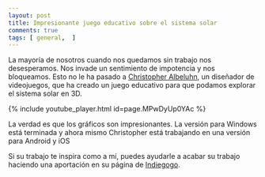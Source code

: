 ```yaml
---
layout: post
title: Impresionante juego educativo sobre el sistema solar
comments: true
tags: [ general,  ]
---
```


La mayoría de nosotros cuando nos quedamos sin trabajo nos desesperamos. Nos invade un sentimiento de impotencia y nos bloqueamos. Esto no le ha pasado a [Christopher Albeluhn](http://www.chrisalbeluhn.com/work.html), un diseñador de videojuegos, que ha creado un juego educativo para que podamos explorar el sistema solar en 3D.

{% include youtube_player.html id=page.MPwDyUp0YAc %}

La verdad es que los gráficos son impresionantes. La versión para Windows está terminada y ahora mismo Christopher está trabajando en una versión para Android y iOS

Si su trabajo te inspira como a mí, puedes ayudarle a acabar su trabajo haciendo una aportación en su página de [Indiegogo](http://www.indiegogo.com/Solar-system-educational-program).
